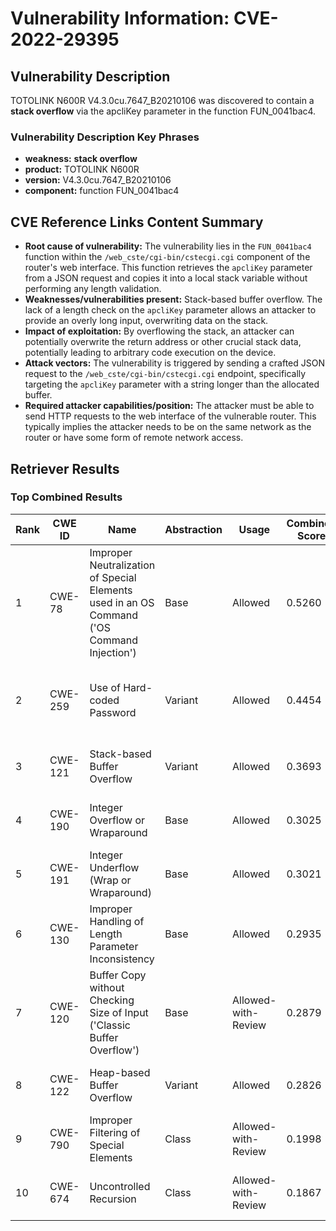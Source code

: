 # Vulnerability Information: CVE-2022-29395

## Vulnerability Description
TOTOLINK N600R V4.3.0cu.7647_B20210106 was discovered to contain a **stack overflow** via the apcliKey parameter in the function FUN_0041bac4.

### Vulnerability Description Key Phrases
- **weakness:** **stack overflow**
- **product:** TOTOLINK N600R
- **version:** V4.3.0cu.7647_B20210106
- **component:** function FUN_0041bac4

## CVE Reference Links Content Summary
- **Root cause of vulnerability:** The vulnerability lies in the `FUN_0041bac4` function within the `/web_cste/cgi-bin/cstecgi.cgi` component of the router's web interface. This function retrieves the `apcliKey` parameter from a JSON request and copies it into a local stack variable without performing any length validation.
- **Weaknesses/vulnerabilities present:** Stack-based buffer overflow. The lack of a length check on the `apcliKey` parameter allows an attacker to provide an overly long input, overwriting data on the stack.
- **Impact of exploitation:** By overflowing the stack, an attacker can potentially overwrite the return address or other crucial stack data, potentially leading to arbitrary code execution on the device.
- **Attack vectors:** The vulnerability is triggered by sending a crafted JSON request to the `/web_cste/cgi-bin/cstecgi.cgi` endpoint, specifically targeting the `apcliKey` parameter with a string longer than the allocated buffer.
- **Required attacker capabilities/position:** The attacker must be able to send HTTP requests to the web interface of the vulnerable router. This typically implies the attacker needs to be on the same network as the router or have some form of remote network access.

## Retriever Results

### Top Combined Results

| Rank | CWE ID | Name | Abstraction | Usage | Combined Score | Retrievers | Individual Scores |
|------|--------|------|-------------|-------|---------------|------------|-------------------|
| 1 | CWE-78 | Improper Neutralization of Special Elements used in an OS Command ('OS Command Injection') | Base | Allowed | 0.5260 | dense, sparse, graph | dense: 0.545, sparse: 0.108, graph: 0.536 |
| 2 | CWE-259 | Use of Hard-coded Password | Variant | Allowed | 0.4454 | dense, sparse, graph | dense: 0.560, sparse: 0.114, graph: 0.384 |
| 3 | CWE-121 | Stack-based Buffer Overflow | Variant | Allowed | 0.3693 | dense, sparse | dense: 0.611, sparse: 0.165 |
| 4 | CWE-190 | Integer Overflow or Wraparound | Base | Allowed | 0.3025 | dense, sparse | dense: 0.504, sparse: 0.088 |
| 5 | CWE-191 | Integer Underflow (Wrap or Wraparound) | Base | Allowed | 0.3021 | dense, sparse | dense: 0.504, sparse: 0.087 |
| 6 | CWE-130 | Improper Handling of Length Parameter Inconsistency | Base | Allowed | 0.2935 | dense, sparse | dense: 0.490, sparse: 0.084 |
| 7 | CWE-120 | Buffer Copy without Checking Size of Input ('Classic Buffer Overflow') | Base | Allowed-with-Review | 0.2879 | dense, sparse | dense: 0.490, sparse: 0.098 |
| 8 | CWE-122 | Heap-based Buffer Overflow | Variant | Allowed | 0.2826 | dense, sparse | dense: 0.506, sparse: 0.092 |
| 9 | CWE-790 | Improper Filtering of Special Elements | Class | Allowed-with-Review | 0.1998 | dense, sparse | dense: 0.551, sparse: 0.113 |
| 10 | CWE-674 | Uncontrolled Recursion | Class | Allowed-with-Review | 0.1867 | dense, sparse | dense: 0.506, sparse: 0.113 |

